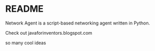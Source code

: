 # README #

Network Agent is a script-based networking agent written in Python.

Check out javaforinventors.blogspot.com

so many cool ideas
